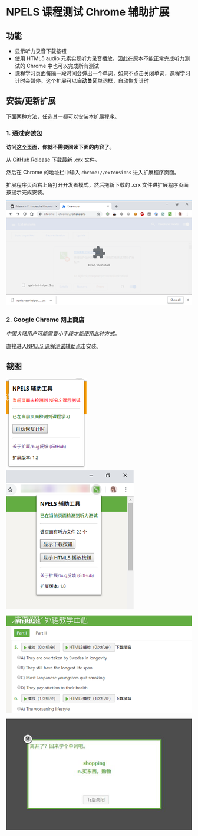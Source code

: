 # NPELS 课程测试 Chrome 辅助扩展

## 功能

  - 显示听力录音下载按钮
  - 使用 HTML5 audio 元素实现听力录音播放，因此在原本不能正常完成听力测试的 Chrome 中也可以完成所有测试
  - 课程学习页面每隔一段时间会弹出一个单词，如果不点击关闭单词，课程学习计时会暂停。这个扩展可以**自动关闭**单词框，自动恢复计时

<!-- 还有一个蛇皮功能，在测试页面上点击扩展，扩展页面上疯狂点击“该页面有听力文件 12 个”中的数字，比如“12”，可以查看当前测试答案。 -->

## 安装/更新扩展

下面两种方法，任选其一都可以安装本扩展程序。

### 1. 通过安装包

**访问[这个页面](http://huaji233.coding.me/npels/index.html)，你就不需要阅读下面的内容了。**

从 [GitHub Release](https://github.com/moesoha/chrome-npels-test-helper/releases) 下载最新 .crx 文件。

然后在 Chrome 的地址栏中输入 `chrome://extensions` 进入扩展程序页面。

扩展程序页面右上角打开开发者模式，然后拖新下载的 .crx 文件进扩展程序页面按提示完成安装。

![](img/drop-install.png)


### 2. Google Chrome 网上商店

*中国大陆用户可能需要小手段才能使用此种方式。*

直接进入[NPELS 课程测试辅助](https://chrome.google.com/webstore/detail/kfcaaiahbmenlegdenhaogcmmmglcjoe)点击安装。

## 截图

![](img/extension-course.png)
![](img/extension-listening.png)

![](img/feature.png)

![](img/auto-dismiss.jpg)
